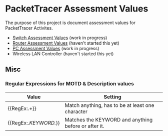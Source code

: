 # PacketTracer Assessment Values
The purpose of this project is document assessment values for PacketTracer Activites. 

* [Switch Assessment Values](/Switch_Value_Guide.md) (work in progress)
* [Router Assessment Values](/Router_Value_Guide.md) (haven't started this yet)
* [PC Assessment Values](/PC_Value_Guide.md) (work in progress)
* Wireless LAN Controller (haven't started this yet)

## Misc
### Regular Expressions for MOTD & Description values
Value | Setting
------------ | -------------
{{RegEx:.+}} | Match anything, has to be at least one character
{{RegEx:.*KEYWORD.*}}	| Matches the KEYWORD and anything before or after it.
